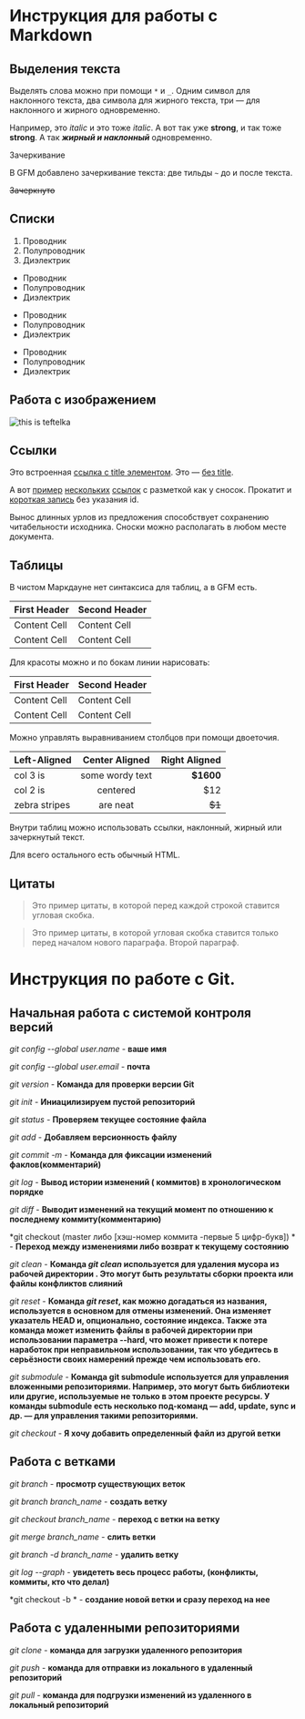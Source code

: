 # Инструкция для работы с Markdown

## Выделения текста

Выделять слова можно при помощи `*` и `_`. Одним символ для наклонного текста, два символа для жирного текста, три — для наклонного и жирного одновременно.

Например, это _italic_ и это тоже *italic*. А вот так уже __strong__, и так тоже **strong**. А так ***жирный и наклонный*** одновременно.

Зачеркивание

В GFM добавлено зачеркивание текста: две тильды `~` до и после текста.

~~Зачеркнуто~~

## Списки

1.	Проводник
2.	Полупроводник
3.	Диэлектрик

* Проводник
* Полупроводник
* Диэлектрик

- Проводник
- Полупроводник
- Диэлектрик

+ Проводник
+ Полупроводник
+ Диэлектрик

## Работа с изображением

![this is teftelka](teftelka.jpg)

## Ссылки

Это встроенная [ссылка с title элементом](http://example.com/link "Я ссылка"). Это — [без title](http://example.com/link).

А вот [пример][1] [нескольких][2] [ссылок][id] с разметкой как у сносок. Прокатит и [короткая запись][] без указания id.

[1]: http://example.com/ "Optional Title Here"
[2]: http://example.com/some
[id]: http://example.com/links (Optional Title Here)
[короткая запись]: http://example.com/short

Вынос длинных урлов из предложения способствует сохранению читабельности исходника. Сноски можно располагать в любом месте документа.

## Таблицы

В чистом Маркдауне нет синтаксиса для таблиц, а в GFM есть.

First Header  | Second Header
------------- | -------------
Content Cell  | Content Cell
Content Cell  | Content Cell

Для красоты можно и по бокам линии нарисовать:

| First Header  | Second Header |
| ------------- | ------------- |
| Content Cell  | Content Cell  |
| Content Cell  | Content Cell  |

Можно управлять выравниванием столбцов при помощи двоеточия.

| Left-Aligned  | Center Aligned  | Right Aligned |
|:------------- |:---------------:| -------------:|
| col 3 is      | some wordy text |     **$1600** |
| col 2 is      | centered        |         $12   |
| zebra stripes | are neat        |        ~~$1~~ |

Внутри таблиц можно использовать ссылки, наклонный, жирный или зачеркнутый текст.

Для всего остального есть обычный HTML.

## Цитаты

>Это пример цитаты,
>в которой перед каждой строкой
>ставится угловая скобка.

>Это пример цитаты,
в которой угловая скобка
ставится только перед началом нового параграфа.
>Второй параграф.

# Инструкция по работе с Git.

## Начальная работа с системой контроля версий 

*git config --global user.name* - **ваше имя**

*git config --global user.email* - **почта**

*git version* - **Команда для проверки версии Git**

*git init* - __Иниацилизируем пустой репозиторий__

*git status* - **Проверяем  текущее состояние файла**

*git add* - **Добавляем версионность файлу**

*git commit -m* - **Команда для фиксации изменений факлов(комментарий)**

*git log* - **Вывод истории изменений ( коммитов) в хронологическом порядке**

*git diff* - **Выводит изменений на текущий момент по отношению к последнему коммиту(комментарию)**

*git checkout (master либо [хэш-номер коммита -первые 5 цифр-букв]) * - **Переход между изменениями либо возврат к текущему состоянию**

*git clean* - **Команда *git clean* используется для удаления мусора из рабочей директории . Это могут быть результаты сборки проекта или файлы конфликтов слияний**

*git reset* - **Команда *git reset*, как можно догадаться из названия, используется в основном для отмены изменений. Она изменяет указатель HEAD и, опционально, состояние индекса. Также эта команда может изменить файлы в рабочей директории при использовании параметра --hard, что может привести к потере наработок при неправильном использовании, так что убедитесь в серьёзности своих намерений прежде чем использовать его.**

*git submodule* - **Команда git submodule используется для управления вложенными репозиториями. Например, это могут быть библиотеки или другие, используемые не только в этом проекте ресурсы. У команды submodule есть несколько под-команд — add, update, sync и др. — для управления такими репозиториями.**

*git checkout <branch-name> <file-name>* - **Я хочу добавить определенный файл из другой ветки**

## Работа с ветками

*git branch* - **просмотр существующих веток**

*git branch branch_name* - **создать ветку**

*git checkout branch_name* - **переход с ветки на ветку**

*git merge branch_name* - **слить ветки**

*git branch -d branch_name* - **удалить ветку**

*git log --graph* - **увидететь весь процесс работы, (конфликты,  коммиты, кто что делал)**

*git checkout -b * - **создание новой ветки и сразу переход на нее**

## Работа с удаленными репозиториями

*git clone* - **команда для загрузки удаленного репозитория**

*git push* - **команда для отправки из локального в удаленный репозиторий**

*git pull* - **команда для подгрузки изменений из удаленного в локальный репозиторий**